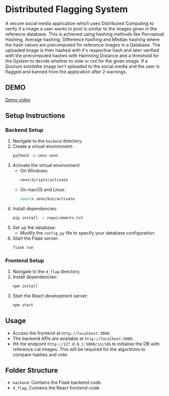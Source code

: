 # Distributed Flagging System
A secure social media application which uses Distributed Computing to verify if a image a user wants to post is similar to the images given in the reference database. This is achieved using hashing methods
like Perceptual Hashing, Average hashing, Difference hashing and Median hashing where the hash values are precomputed for reference images in a Database. The uploaded image is then hashed with it's respective hash
and later verified with the precomputed hashes with Hamming Distance and a threshold for the System to decide whether to vote or not for the given image. If a Quorum existsthe image isn't uploaded to the 
social media and the user is flagged and banned from the application after 2 warnings.

## DEMO
[Demo video](https://drive.google.com/file/d/14da6duvrd4muRqXoQK2q86zfd9yDjE0j/view?usp=sharing)

## Setup Instructions

### Backend Setup
1. Navigate to the `backend` directory.
2. Create a virtual environment:
    ```bash
    python3 -m venv venv
    ```
3. Activate the virtual environment:
    - On Windows:
        ```bash
        venv\Scripts\activate
        ```
    - On macOS and Linux:
        ```bash
        source venv/bin/activate
        ```
4. Install dependencies:
    ```bash
    pip install -r requirements.txt
    ```
5. Set up the database:
    - Modify the `config.py` file to specify your database configuration.
6. Start the Flask server:
    ```bash
    flask run
    ```

### Frontend Setup
1. Navigate to the `d_flag` directory.
2. Install dependencies:
    ```bash
    npm install
    ```
3. Start the React development server:
    ```bash
    npm start
    ```

## Usage
- Access the frontend at `http://localhost:3000`.
- The backend APIs are available at `http://localhost:5000`.
- Hit the endpoint `http://127.0.0.1:5000/initdb` to initialise the DB with reference cat images. This will be required for the algorithms to compare hashes and vote.

## Folder Structure
- `backend`: Contains the Flask backend code.
- `d_flag`: Contains the React frontend code.
